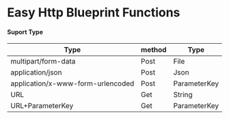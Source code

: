 # Easy Http Blueprint Functions

#### Suport  Type

| Type                              | method | Type         |
| --------------------------------- | ------ | ------------ |
| multipart/form-data               | Post   | File         |
| application/json                  | Post   | Json         |
| application/x-www-form-urlencoded | Post   | ParameterKey |
| URL                               | Get    | String       |
| URL+ParameterKey                  | Get    | ParameterKey |

​                                                                       